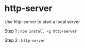 # http-server

Use http-server to start a local server

Step 1 : `npm install -g http-server`

Step 2 : `http-server`
